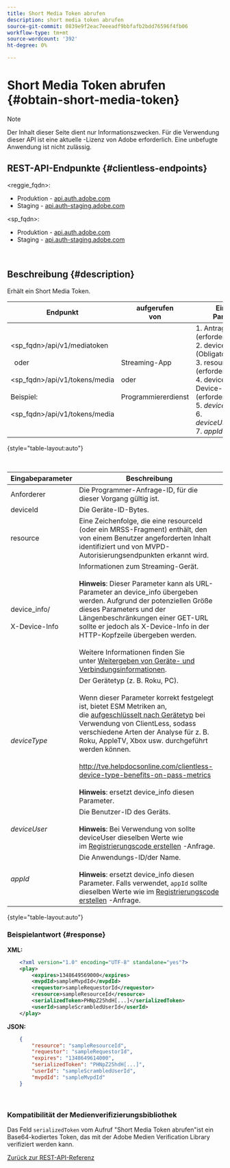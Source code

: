 ```yaml
---
title: Short Media Token abrufen
description: short media token abrufen
source-git-commit: 0839e9f2eac7eeeadf9bbfafb2bdd76596f4fb06
workflow-type: tm+mt
source-wordcount: '392'
ht-degree: 0%

---
```



# Short Media Token abrufen {#obtain-short-media-token}

>[!NOTE]
>
>Der Inhalt dieser Seite dient nur Informationszwecken. Für die Verwendung dieser API ist eine aktuelle -Lizenz von Adobe erforderlich. Eine unbefugte Anwendung ist nicht zulässig.

## REST-API-Endpunkte {#clientless-endpoints}

&lt;reggie_fqdn>:

* Produktion - [api.auth.adobe.com](http://api.auth.adobe.com/)
* Staging - [api.auth-staging.adobe.com](http://api.auth-staging.adobe.com/)

&lt;sp_fqdn>:

* Produktion - [api.auth.adobe.com](http://api.auth.adobe.com/)
* Staging - [api.auth-staging.adobe.com](http://api.auth-staging.adobe.com/)

</br>

## Beschreibung {#description}

Erhält ein Short Media Token.  

| Endpunkt | aufgerufen  </br>von | Eingabe   </br>Parameter | HTTP  </br>Methode | Reaktion | HTTP  </br>Reaktion |
| --- | --- | --- | --- | --- | --- |
| &lt;sp_fqdn>/api/v1/mediatoken</br></br>  oder</br></br>&lt;sp_fqdn>/api/v1/tokens/media</br></br>Beispiel:</br></br>&lt;sp_fqdn>/api/v1/tokens/media | Streaming-App</br></br>oder</br></br>Programmiererdienst | 1. Antragsteller (erforderlich)</br>2.  deviceId (Obligatorisch)</br>3.  resource (erforderlich)</br>4.  device_info/X-Device-Info (erforderlich)</br>5.  _deviceType_</br> 6.  _deviceUser_ (Veraltet)</br>7.  _appId_ (Veraltet) | GET | XML oder JSON, die ein Base64-kodiertes Medien-Token oder Fehlerdetails enthalten, falls nicht erfolgreich. | 200 - Erfolg  </br>403 - Kein Erfolg |

{style=&quot;table-layout:auto&quot;}

<!--
| Endpoint | Called  </br>By | Input   </br>Params | HTTP  </br>Method | Response | HTTP  </br>Response |
| --- | --- | --- | --- | --- | --- |
| `<SP_FQDN>/api/v1/mediatoken`</br></br>  or</br></br>`<SP_FQDN>/api/v1/tokens/media`</br></br>For example:</br></br>`<SP_FQDN>/api/v1/tokens/media` | Streaming App</br></br>or</br></br>Programmer Service | <ol><li>requestor (Mandatory)</l><li>deviceId (Mandatory)</li><li>resource (Mandatory)</li><li>device_info/X-Device-Info (Mandatory)</li><li>_deviceType_</li><li>_deviceUser_ (Deprecated)</li><li>_appId_ (Deprecated)</li></ol> | GET | XML or JSON containing an Base64 encoded media token or error details if unsuccessful. | 200 - Success  </br>403 - No Success |
-->

</br>

| Eingabeparameter | Beschreibung |
| --- | --- |
| Anforderer | Die Programmer-Anfrage-ID, für die dieser Vorgang gültig ist. |
| deviceId | Die Geräte-ID-Bytes. |
| resource | Eine Zeichenfolge, die eine resourceId (oder ein MRSS-Fragment) enthält, den von einem Benutzer angeforderten Inhalt identifiziert und von MVPD-Autorisierungsendpunkten erkannt wird. |
| device_info/</br></br>X-Device-Info | Informationen zum Streaming-Gerät.</br></br>**Hinweis**: Dieser Parameter kann als URL-Parameter an device_info übergeben werden. Aufgrund der potenziellen Größe dieses Parameters und der Längenbeschränkungen einer GET-URL sollte er jedoch als X-Device-Info in der HTTP-Kopfzeile übergeben werden. </br></br>Weitere Informationen finden Sie unter [Weitergeben von Geräte- und Verbindungsinformationen](http://tve.helpdocsonline.com/passing-device-information). |
| _deviceType_ | Der Gerätetyp (z. B. Roku, PC).</br></br>Wenn dieser Parameter korrekt festgelegt ist, bietet ESM Metriken an, die [aufgeschlüsselt nach Gerätetyp](http://tve.helpdocsonline.com/esm-overview$clientless_device_type) bei Verwendung von ClientLess, sodass verschiedene Arten der Analyse für z. B. Roku, AppleTV, Xbox usw. durchgeführt werden können.</br></br>http://tve.helpdocsonline.com/clientless-device-type-benefits-on-pass-metrics </br></br>**Hinweis**: ersetzt device_info diesen Parameter. |
| _deviceUser_ | Die Benutzer-ID des Geräts.</br></br>**Hinweis**: Bei Verwendung von sollte deviceUser dieselben Werte wie im [Registrierungscode erstellen](http://tve.helpdocsonline.com/registration-code-request) -Anfrage. |
| _appId_ | Die Anwendungs-ID/der Name. </br></br>**Hinweis**: ersetzt device_info diesen Parameter. Falls verwendet, `appId` sollte dieselben Werte wie im [Registrierungscode erstellen](http://tve.helpdocsonline.com/create-registration-page-/-login-uri) -Anfrage. |

{style=&quot;table-layout:auto&quot;}

### Beispielantwort {#response}

**XML:**

```XML
    <?xml version="1.0" encoding="UTF-8" standalone="yes"?>
    <play>
        <expires>1348649569000</expires>
        <mvpdId>sampleMvpdId</mvpdId>
        <requestor>sampleRequestorId</requestor>
        <resource>sampleResourceId</resource>
        <serializedToken>PHNpZ25hdH[...]</serializedToken>
        <userId>sampleScrambledUserId</userId>
    </play>
```



**JSON:**

```JSON
    {
        "resource": "sampleResourceId",
        "requestor": "sampleRequestorId",
        "expires": "1348649614000",
        "serializedToken": "PHNpZ25hdH[...]",
        "userId": "sampleScrambledUserId",
        "mvpdId": "sampleMvpdId"
    }
```

 

### Kompatibilität der Medienverifizierungsbibliothek

Das Feld `serializedToken` vom Aufruf &quot;Short Media Token abrufen&quot;ist ein Base64-kodiertes Token, das mit der Adobe Medien Verification Library verifiziert werden kann.

[Zurück zur REST-API-Referenz](http://tve.helpdocsonline.com/rest-api-reference)
